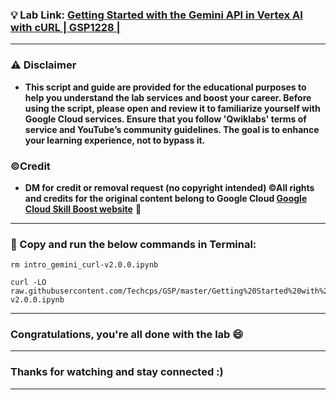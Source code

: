 
### 💡 Lab Link: [Getting Started with the Gemini API in Vertex AI with cURL | GSP1228 | ](https://www.cloudskillsboost.google/focuses/87316?parent=catalog)



---

### ⚠️ Disclaimer
- **This script and guide are provided for the educational purposes to help you understand the lab services and boost your career. Before using the script, please open and review it to familiarize yourself with Google Cloud services. Ensure that you follow 'Qwiklabs' terms of service and YouTube’s community guidelines. The goal is to enhance your learning experience, not to bypass it.**

### ©Credit
- **DM for credit or removal request (no copyright intended) ©All rights and credits for the original content belong to Google Cloud [Google Cloud Skill Boost website](https://www.cloudskillsboost.google/)** 🙏

---

### 🚀 Copy and run the below commands in Terminal:

```
rm intro_gemini_curl-v2.0.0.ipynb

curl -LO raw.githubusercontent.com/Techcps/GSP/master/Getting%20Started%20with%20the%20Gemini%20API%20in%20Vertex%20AI%20with%20cURL/intro_gemini_curl-v2.0.0.ipynb
```

---

### Congratulations, you're all done with the lab 😄

---


### Thanks for watching and stay connected :)
---
